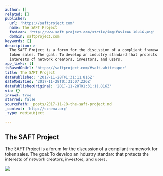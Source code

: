 ```yaml
---
author: []
related: []
publisher:
  url: 'https://saftproject.com'
  name: The SAFT Project
  favicon: 'http://www.saft-project.com/static/img/favicon-16x16.png'
  domain: saftproject.com
keywords: []
description: >-
  The SAFT Project is a forum for the discussion of a compliant framework for
  token sales. The goal: To develop an industry standard that protects the
  interests of network creators, investors, and users.
app_links: []
isBasedOnUrl: 'https://saftproject.com/#saft-whitepaper'
title: The SAFT Project
datePublished: '2017-11-28T01:31:11.816Z'
dateModified: '2017-11-28T01:31:07.226Z'
datePublishedOriginal: '2017-11-28T01:31:11.816Z'
via: {}
inFeed: true
starred: false
sourcePath: _posts/2017-11-28-the-saft-project.md
_context: 'http://schema.org'
_type: MediaObject

---
```

<article style=""><h1>The SAFT Project</h1><p>The SAFT Project is a forum for the discussion of a compliant framework for token sales. The goal: To develop an industry standard that protects the interests of network creators, investors, and users.</p><img src="http://saft-project.org/static/img/screenshot.png" /></article>